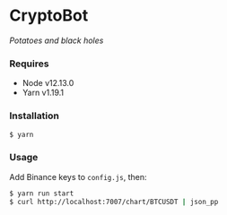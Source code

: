 # CryptoBot #
*Potatoes and black holes*

### Requires
- Node v12.13.0
- Yarn v1.19.1

### Installation
```sh
$ yarn
```

### Usage
Add Binance keys to `config.js`, then:
```sh
$ yarn run start
$ curl http://localhost:7007/chart/BTCUSDT | json_pp
```
